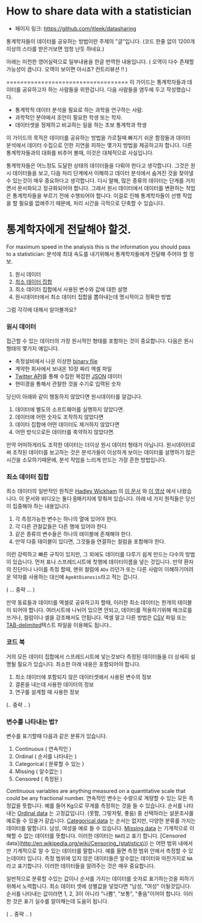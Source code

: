How to share data with a statistician
==================================================
- 페이지 링크: https://github.com/jtleek/datasharing

통계학자들이 데이터를 공유하는 방법이란 주제의 "글"입니다. 
(코드 한줄 없이 1200개 이상의 스타를 받은거보면 엄청 난듯 하네요.) 

아래는 미천한 영어실력으로 일부내용을 한글 번역한 내용입니다. 
( 오역이 다수 존재할 가능성이 큽니다. 오역이 보이면 아시죠? 컨트리뷰션 !! )

===================================
이 가이드는 통계학자들과 데이터를 공유하고자 하는 사람들을 위한겁니다. 다음 사람들을 염두에 두고 작성했습니다. 
* 통계학적 데이터 분석을 필요로 하는 과학을 연구하는 사람.
* 과학적인 분야에서 조언이 필요한 학생 또는 학자. 
* 데이터셋을 정제하고 비교하는 일을 하는 초보 통계학과 학생

이 가이드의 목적은 데이터를 공유하는 방법을 가르칠때 빠지기 쉬운 함정들과 데이터 분석에서 데이터 수집으로 인한 지연을 피하는 몇가지 방법을 제공하고자 합니다. 다른 통계학자들과의 대화를 비추어 볼때, 이것은 대체적으로 사실입니다. 

통계학자들은 어느정도 도달한 상태의 데이터들을 다뤄야 한다고 생각합니다. 그것은 원시 데이터들을 보고, 다음 처리 단계에서 이해하고 데이터 분석에서 숨겨진 것을 찾아낼 수 있는것이 매우 중요하다고 생각합니다. 다시 말해, 많은 종류의 데이터는 단계를 거치면서 문서화되고 정규화되어야 합니다. 그래서 원시 데이터에서 데이터를 변환하는 작업은 통계학자들을 부르기 전에 수행되어야 합니다. 이걸로 인해 통계학자들이 선행 작업을 할 필요를 없애주기 때문에, 처리 시간을 극적으로 단축할 수 있습니다.  



통계학자에게 전달해야 할것.
====================

For maximum speed in the analysis this is the information you should pass to a statistician:
분석에 최대 속도를 내기위해서 통계학자들에게 전달해 주어야 할 정보. 

1. 원시 데이터 
2. [최소 데이터 집합](http://vita.had.co.nz/papers/tidy-data.pdf) 
3. 최소 데이터 집합에서 사용된 변수와 값에 대한 설명 
4. 원시데이터에서 최소 데이터 집합을 뽑아내는데 명시적이고 정확한 방법

그럼 각각에 대해서 알아볼까요? 

### 원시 데이터

접근할 수 있는 데이터의 가장 원시적인 형태를 포함하는 것이 중요합니다. 다음은 원시 형태의 몇가지 예입니다. 
* 측정설비에서 나온 이상한 [binary file](http://en.wikipedia.org/wiki/Binary_file) 
* 계약한 회사에서 보내온 10장 짜리 엑셀 파일 
* [Twitter API](https://twitter.com/twitterapi)를 통해 수집한 복잡한 [JSON](http://en.wikipedia.org/wiki/JSON) 데이터 
* 현미경을 통해서 관찰한 것을 수기로 입력된 숫자 

 
당신이 아래와 같이 행동하지 않았다면 원시데이터를 알겁니다. 
1. 데이터에 별도의 소프트웨어를 실행하지 않았다면. 
2. 데이터에 어떤 숫자도 조작하지 않았다면 
3. 데이터 집합에 어떤 데이터도 제거하지 않았다면 
4. 어떤 방식으로든 데이터를 축약하지 않았다면.
 
만약 어떠하게라도 조작한 데이터는 더이상 원시 데이터 형태가 아닙니다. 원시데이터로써 조작된 데이터를 보고하는 것은 분석가들이 이상하게 보이는 데이터를 설명하기 많은 시간을 소모하기때문에, 분석 작업을 느리게 만드는 가장 흔한 방법입니다. 

### 최소 데이터 집합 

최소 데이터의 일반적인 원칙은 [Hadley Wickham](http://had.co.nz/) 의 [이 문서](http://vita.had.co.nz/papers/tidy-data.pdf) 와 [이 영상](http://vimeo.com/33727555) 에서 나왔습니다.
이 문서와 비디오는 둘다 [R](http://www.r-project.org/)패키지에 맞춰져 있습니다. 아래 네 가지 원칙들은 당신이 
집중해야 하는 내용입니다.

1. 각 측정가능한 변수는 하나의 열에 있어야 한다. 
2. 각 다른 관찰값들은 다른 행에 있어야 한다. 
3. 같은 종류의 변수들은 하나의 테이블에 존재해야 한다. 
4. 만약 다중 테이블이 있다면, 그것들을 연결하는 컬럼을 포함해야 한다. 

이런 강력하고 빠른 규칙이 있지만, 그 외에도 데이터를 다루기 쉽게 만드는 다수의 방법이 있습니다. 먼저 표나 스프레드시트에 첫행에 데이터이름을 넣는 것입니다. 만약 환자의 진단이나 나이를 측정 할때, 맨위 컬럼에 `ADx` 라던가 또는 다른 사람이 이해하기어려운 약자를 사용하는 대신에 `AgeAtDianosis`라고 적는 겁니다. 

( ... 중략 ... )

만약 동료들과 데이터를 엑셀로 공유하고자 할때, 이러한 최소 데이터는 한개의 테이블이 되어야 합니다. 여러시트에 나뉘어 있으면 안되고, 데이터를 적용하기위해 매크로를 쓰거나, 컬럼이나 셀을 강조해서도 안됩니다. 엑셀 말고 다른 방법은 [CSV](http://en.wikipedia.org/wiki/Comma-separated_values) 파일 또는  [TAB-delimited](http://en.wikipedia.org/wiki/Tab-separated_values)텍스트 파일을 이용해도 됩니다..

### 코드 북

거의 모든 데이터 집합에서 스프레드시트에 넣는것보다 측정된 데이터들을 더 상세히 설명될 필요가 있습니다. 최소한 아래 내용은 포함되어야 합니다. 
1. 최소 데이터에 포함되지 않은 데이터셋에서 사용된 변수의 정보 
1. 결론을 내는데 사용한 데이터의 정보 
1. 연구를 설계할 때 사용한 정보

(.. 중략 .. ) 

### 변수를 나타내는 법? 

변수를 표기할때 다음과 같은 분류가 있습니다. 
1. Continuous ( 연속적인 )
1. Ordinal ( 순서를 나타내는 ) 
1. Categorical ( 분류할 수 있는 ) 
1. Missing ( 알수없는 )
1. Censored ( 측정된 )

Continuous variables are anything measured on a quantitative scale that could be any fractional number.
연속적인 변수는 수량으로 계량할 수 있는 모든 측정값을 뜻합니다. 예를 들어 Kg으로 무게를 측정하는 것을 들 수 있습니다. 
순서를 나타내는 [Ordinal data](http://en.wikipedia.org/wiki/Ordinal_data) 는 고정값입니다.  (못함, 그렇저렇, 좋음) 중 선택하라는 설문조사를 예로들 수 있을거 같습니다. [Categorical data](http://en.wikipedia.org/wiki/Categorical_variable) 는 순서는 없지만, 다양한 분류를 가지는 데이터를 말합니다. 남성, 여성을 예로 들 수 있습니다. [Missing data](http://en.wikipedia.org/wiki/Missing_data) 는 기계적으로 이해할 수 없는 데이터를 뜻합니다. 이러한 데이터는 `NA`라고 표기 합니다. [Censored data](http://en.wikipedia.org/wiki/Censoring_(statistics\)) 는 어떤 범위 내에서만 기계적으로 알 수 있는 데이터를 말합니다. 예를 들면 측정 범위 안에서 측정할 수 있는데이터 입니다. 측정 범위에 있지 않은 데이터들은 알수없는 데이터와 마찬가지로 `NA`라고 표기합니다. 이러한 데이터들을 알려주는 것은 매우 중요합니다. 

일반적으로 분류할 수있는 값이나 순서를 가지는 데이터를 숫자로 표기하는것을 피하기 위해서 노력합니다. 최소 데이터 셋에 성별값을 넣었다면 "남성, "여성" 이될것입니다. 순서를 나타내는 값이라면 1, 2, 3이 아니라  "나쁨", "보통", "좋음"이어야 합니다. 이러한 것은 표기 실수를 알아채는데 도움이 됩니다. 

( .. 중략 .. ) 